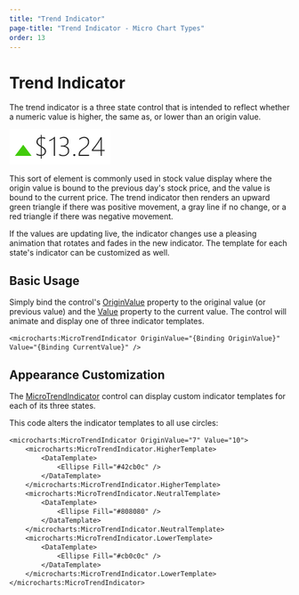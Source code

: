 ```yaml
---
title: "Trend Indicator"
page-title: "Trend Indicator - Micro Chart Types"
order: 13
---
```

# Trend Indicator

The trend indicator is a three state control that is intended to reflect whether a numeric value is higher, the same as, or lower than an origin value.

![Screenshot](../images/micro-trend-indicator.png)

This sort of element is commonly used in stock value display where the origin value is bound to the previous day's stock price, and the value is bound to the current price.  The trend indicator then renders an upward green triangle if there was positive movement, a gray line if no change, or a red triangle if there was negative movement.

If the values are updating live, the indicator changes use a pleasing animation that rotates and fades in the new indicator.  The template for each state's indicator can be customized as well.

## Basic Usage

Simply bind the control's [OriginValue](xref:ActiproSoftware.Windows.Controls.MicroCharts.MicroTrendIndicator.OriginValue) property to the original value (or previous value) and the [Value](xref:ActiproSoftware.Windows.Controls.MicroCharts.MicroTrendIndicator.Value) property to the current value.  The control will animate and display one of three indicator templates.

```xaml
<microcharts:MicroTrendIndicator OriginValue="{Binding OriginValue}" Value="{Binding CurrentValue}" />
```

## Appearance Customization

The [MicroTrendIndicator](xref:ActiproSoftware.Windows.Controls.MicroCharts.MicroTrendIndicator) control can display custom indicator templates for each of its three states.

This code alters the indicator templates to all use circles:

```xaml
<microcharts:MicroTrendIndicator OriginValue="7" Value="10">
	<microcharts:MicroTrendIndicator.HigherTemplate>
		<DataTemplate>
			<Ellipse Fill="#42cb0c" />
		</DataTemplate>
	</microcharts:MicroTrendIndicator.HigherTemplate>
	<microcharts:MicroTrendIndicator.NeutralTemplate>
		<DataTemplate>
			<Ellipse Fill="#808080" />
		</DataTemplate>
	</microcharts:MicroTrendIndicator.NeutralTemplate>
	<microcharts:MicroTrendIndicator.LowerTemplate>
		<DataTemplate>
			<Ellipse Fill="#cb0c0c" />
		</DataTemplate>
	</microcharts:MicroTrendIndicator.LowerTemplate>
</microcharts:MicroTrendIndicator>
```
